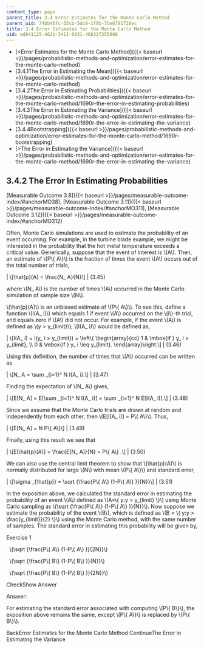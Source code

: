 ```yaml
---
content_type: page
parent_title: 3.4 Error Estimates for the Monte Carlo Method
parent_uid: 74bb46fc-55cb-5dc9-1f9b-7be6791726ec
title: 3.4 Error Estimates for the Monte Carlo Method
uid: ed041125-462b-3411-0831-40b32f255066
---
```


*   [<Error Estimates for the Monte Carlo Method]({{< baseurl >}}/pages/probabilistic-methods-and-optimization/error-estimates-for-the-monte-carlo-method)
*   [3.4.1The Error in Estimating the Mean]({{< baseurl >}}/pages/probabilistic-methods-and-optimization/error-estimates-for-the-monte-carlo-method)
*   [3.4.2The Error in Estimating Probabilities]({{< baseurl >}}/pages/probabilistic-methods-and-optimization/error-estimates-for-the-monte-carlo-method/1690r-the-error-in-estimating-probabilities)
*   [3.4.3The Error in Estimating the Variance]({{< baseurl >}}/pages/probabilistic-methods-and-optimization/error-estimates-for-the-monte-carlo-method/1690r-the-error-in-estimating-the-variance)
*   [3.4.4Bootstrapping]({{< baseurl >}}/pages/probabilistic-methods-and-optimization/error-estimates-for-the-monte-carlo-method/1690r-bootstrapping)
*   [\>The Error in Estimating the Variance]({{< baseurl >}}/pages/probabilistic-methods-and-optimization/error-estimates-for-the-monte-carlo-method/1690r-the-error-in-estimating-the-variance)

3.4.2 The Error In Estimating Probabilities
-------------------------------------------

[Measurable Outcome 3.8]({{< baseurl >}}/pages/measurable-outcome-index/#anchorMO38), [Measurable Outcome 3.11]({{< baseurl >}}/pages/measurable-outcome-index/#anchorMO311), [Measurable Outcome 3.12]({{< baseurl >}}/pages/measurable-outcome-index/#anchorMO312)

Often, Monte Carlo simulations are used to estimate the probability of an event occurring. For example, in the turbine blade example, we might be interested in the probability that the hot metal temperature exceeds a critical value. Generically, suppose that the event of interest is \\(A\\). Then, an estimate of \\(P\\{ A\\}\\) is the fraction of times the event \\(A\\) occurs out of the total number of trials,

| \\\[\\hat{p}(A) = \\frac{N\_ A}{N}\\\] | (3.45) 

where \\(N\_ A\\) is the number of times \\(A\\) occurred in the Monte Carlo simulation of sample size \\(N\\).

\\(\\hat{p}(A)\\) is an unbiased estimate of \\(P\\{ A\\}\\). To see this, define a function \\(I(A\_ i)\\) which equals 1 if event \\(A\\) occurred on the \\(i\\)-th trial, and equals zero if \\(A\\) did not occur. For example, if the event \\(A\\) is defined as \\(y > y\_{limit}\\), \\(I(A\_ i)\\) would be defined as,

| \\\[I(A\_ i) = I(y\_ i > y\_{limit}) = \\left\\{ \\begin{array}{cc} 1 & \\mbox{if } y\_ i > y\_{limit}, \\\\ 0 & \\mbox{if } y\_ i \\leq y\_{limit}. \\end{array}\\right.\\\] | (3.46) 

Using this definition, the number of times that \\(A\\) occurred can be written as

| \\\[N\_ A = \\sum \_{i=1}^ N I(A\_ i).\\\] | (3.47) 

Finding the expectation of \\(N\_ A\\) gives,

| \\\[E\[N\_ A\] = E\[\\sum \_{i=1}^ N I(A\_ i)\] = \\sum \_{i=1}^ N E\[I(A\_ i)\].\\\] | (3.48) 

Since we assume that the Monte Carlo trials are drawn at random and independently from each other, then \\(E\[I(A\_ i)\] = P\\{ A\\}\\). Thus,

| \\\[E\[N\_ A\] = N P\\{ A\\}\\\] | (3.49) 

Finally, using this result we see that

| \\\[E\[\\hat{p}(A)\] = \\frac{E\[N\_ A\]}{N} = P\\{ A\\} .\\\] | (3.50) 

We can also use the central limit theorem to show that \\(\\hat{p}(A)\\) is normally distributed for large \\(N\\) with mean \\(P\\{ A\\}\\) and standard error,

| \\\[\\sigma \_{\\hat{p}} = \\sqrt {\\frac{P\\{ A\\} (1-P\\{ A\\} )}{N}}\\\] | (3.51) 

In the exposition above, we calculated the standard error in estimating the probability of an event \\(A\\) defined as \\(A=\\{ y:y > y\_{limit} \\}\\) using Monte Carlo sampling as \\(\\sqrt {\\frac{P\\{ A\\} (1-P\\{ A\\} )}{N}}\\). Now suppose we estimate the probability of the event \\(B\\), which is defined as \\(B = \\{ y:y > \\frac{y\_{limit}}{2} \\}\\) using the Monte Carlo method, with the same number of samples. The standard error in estimating this probability will be given by,

Exercise 1

&nbsp; \\(\\sqrt {\\frac{P\\{ A\\} (1-P\\{ A\\} )}{2N}}\\) &nbsp;

&nbsp; \\(\\sqrt {\\frac{P\\{ B\\} (1-P\\{ B\\} )}{N}}\\) &nbsp;

&nbsp; \\(\\sqrt {\\frac{P\\{ B\\} (1-P\\{ B\\} )}{2N}}\\) &nbsp;

CheckShow Answer

Answer:

For estimating the standard error associated with computing \\(P\\{ B\\}\\), the exposition above remains the same, except \\(P\\{ A\\}\\) is replaced by \\(P\\{ B\\}\\).

BackError Estimates for the Monte Carlo Method ContinueThe Error in Estimating the Variance